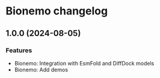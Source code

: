 # Bionemo changelog

## 1.0.0 (2024-08-05)

### Features

* Bionemo: Integration with EsmFold and DiffDock models
* Bionemo: Add demos